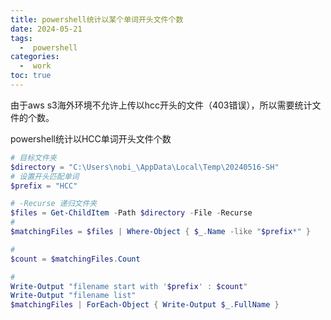 ```yaml
---
title: powershell统计以某个单词开头文件个数
date: 2024-05-21
tags:
  -  powershell
categories:
  -  work
toc: true
---
```


由于aws s3海外环境不允许上传以hcc开头的文件（403错误），所以需要统计文件的个数。

powershell统计以HCC单词开头文件个数

<!-- more -->


```powershell
# 目标文件夹
$directory = "C:\Users\nobi_\AppData\Local\Temp\20240516-SH" 
# 设置开头匹配单词
$prefix = "HCC" 

# -Recurse 递归文件夹
$files = Get-ChildItem -Path $directory -File -Recurse
# 
$matchingFiles = $files | Where-Object { $_.Name -like "$prefix*" }

# 
$count = $matchingFiles.Count

# 
Write-Output "filename start with '$prefix' : $count"
Write-Output "filename list"
$matchingFiles | ForEach-Object { Write-Output $_.FullName }
```